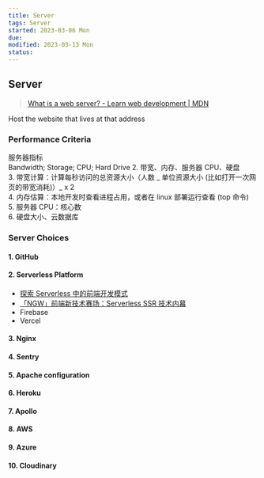 ```yaml
---
title: Server
tags: Server     
started: 2023-03-06 Mon
due: 
modified: 2023-03-13 Mon
status: 
---
```

## Server 
>[What is a web server? - Learn web development | MDN](https://developer.mozilla.org/en-US/docs/Learn/Common_questions/What_is_a_web_server)

Host the website that lives at that address
### Performance Criteria
服务器指标  
Bandwidth; Storage; CPU; Hard Drive
2. 带宽、内存、服务器 CPU、硬盘  
3. 带宽计算：计算每秒访问的总资源大小（人数 _ 单位资源大小 (比如打开一次网页的带宽消耗)）_ x 2  
4. 内存估算：本地开发时查看进程占用，或者在 linux 部署运行查看 (top 命令)  
5. 服务器 CPU：核心数  
6. 硬盘大小、云数据库
### Server Choices
#### 1. GitHub
#### 2. Serverless Platform 
- [探索 Serverless 中的前端开发模式](https://juejin.cn/post/6844903844745330695 "https://juejin.cn/post/6844903844745330695")
- [「NGW」前端新技术赛场：Serverless SSR 技术内幕](https://juejin.cn/post/6844903998009393160?utm_source=gold_browser_extension "https://juejin.cn/post/6844903998009393160?utm_source=gold_browser_extension")
- Firebase
- Vercel
#### 3. Nginx
#### 4. Sentry
#### 5. Apache configuration
#### 6. Heroku
#### 7. Apollo
#### 8. AWS
#### 9. Azure
#### 10. Cloudinary